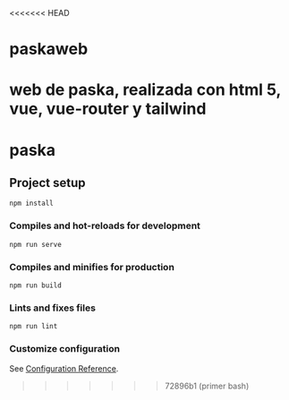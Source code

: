 <<<<<<< HEAD
# paskaweb
web de paska, realizada con html 5, vue, vue-router y tailwind
=======
# paska

## Project setup
```
npm install
```

### Compiles and hot-reloads for development
```
npm run serve
```

### Compiles and minifies for production
```
npm run build
```

### Lints and fixes files
```
npm run lint
```

### Customize configuration
See [Configuration Reference](https://cli.vuejs.org/config/).
>>>>>>> 72896b1 (primer bash)
